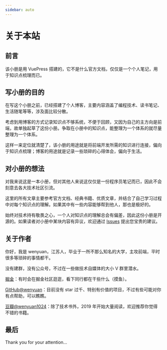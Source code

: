 ```yaml
---
sidebar: auto
---
```


# 关于本站

## 前言

该小册是用 VuePress 搭建的，它不是什么官方文档，仅仅是一个个人笔记，用于知识点梳理而已。

## 写小册的目的

在写这个小册之前，已经搭建了个人博客，主要内容涵盖了编程技术、读书笔记、生活随笔等等，涉及面比较分散。

考虑到用博客的方式记录知识点不够系统，不便于回顾，又因为自己的主方向是前端，故单独起草了这份小册。争取在小册中的知识点，能整理为一个体系的就尽量整理为一个体系。

这样一来定位就清楚了，该小册的用途就是将前端开发所需的知识进行连接，偏向于知识点梳理；博客的用途就是记录一些琐碎的心得体会，偏向于生活。

## 对小册的想法

对我来说这是一本小册，但对其他人来说这仅仅是一份程序员笔记而已，因此不会刻意去各大技术社区引流。

这里的所有文章主要参考官方文档、经典书籍、优质文章，并结合了自己学习过程中对每个知识点的理解。如果其中有一些内容能够帮到他人，那也是极好的。

始终对技术持有敬畏之心，一个人对知识点的理解总会有偏差，因此这份小册是开源的。如果读者对小册中某块内容有异议，欢迎通过 [Issues](https://github.com/wenyuan/fedbook/issues "issues") 提出您宝贵的建议。

## 关于作者

你好，我是 wenyuan，江苏人，毕业于一所不那么知名的大学，主攻前端，平时很多等琐碎的事情都干。

没有建群，没有公众号，不过在一些做技术自媒体的大小 V 群里潜水。

[掘金](https://juejin.im/user/3034307826029959 "掘金")：有时会在掘金社区逛逛，看下同行都在干些什么（摸鱼）。

[GitHub@wenyuan](https://github.com/wenyuan "GitHub")：目前没有 star 过千、特别有价值的项目，不过有些可能对你有点帮助，可以瞧瞧。

[豆瓣@wenyuan1024](https://www.douban.com/people/wenyuan1024/ "豆瓣")：除了技术书外，2019 年开始大量阅读，欢迎推荐你觉得不错的书籍。

## 最后

Thank you for your attention…
